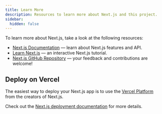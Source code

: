 ```yaml
---
title: Learn More
description: Resources to learn more about Next.js and this project.
sidebar:
  hidden: false
---
```


To learn more about Next.js, take a look at the following resources:

- [Next.js Documentation](https://nextjs.org/docs) — learn about Next.js features and API.
- [Learn Next.js](https://nextjs.org/learn) — an interactive Next.js tutorial.
- [Next.js GitHub Repository](https://github.com/vercel/next.js) — your feedback and contributions are welcome!

## Deploy on Vercel

The easiest way to deploy your Next.js app is to use the [Vercel Platform](https://vercel.com/new?utm_medium=default-template&filter=next.js&utm_source=create-next-app&utm_campaign=create-next-app-readme) from the creators of Next.js.

Check out the [Next.js deployment documentation](https://nextjs.org/docs/app/building-your-application/deploying) for more details.